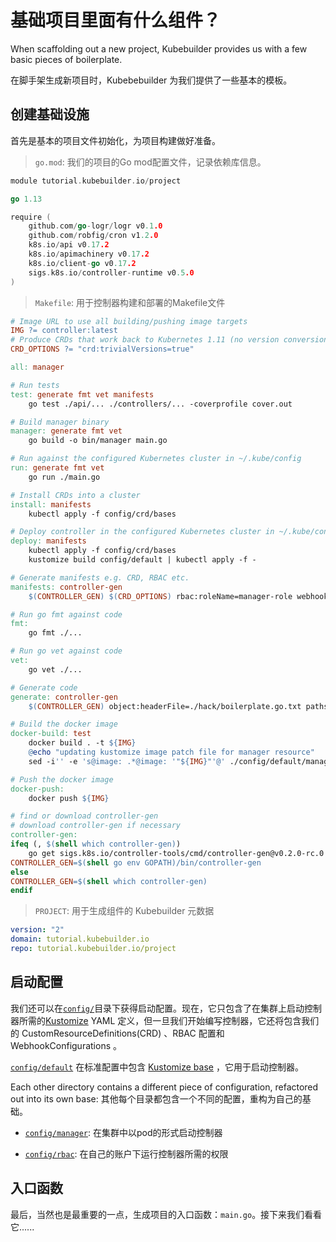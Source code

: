 # 基础项目里面有什么组件？

When scaffolding out a new project, Kubebuilder provides us with a few basic pieces of boilerplate.

在脚手架生成新项目时，Kubebebuilder 为我们提供了一些基本的模板。

## 创建基础设施

首先是基本的项目文件初始化，为项目构建做好准备。

> `go.mod`: 我们的项目的Go mod配置文件，记录依赖库信息。

```go
module tutorial.kubebuilder.io/project

go 1.13

require (
    github.com/go-logr/logr v0.1.0
    github.com/robfig/cron v1.2.0
    k8s.io/api v0.17.2
    k8s.io/apimachinery v0.17.2
    k8s.io/client-go v0.17.2
    sigs.k8s.io/controller-runtime v0.5.0
)
```

> `Makefile`: 用于控制器构建和部署的Makefile文件

```makefile
# Image URL to use all building/pushing image targets
IMG ?= controller:latest
# Produce CRDs that work back to Kubernetes 1.11 (no version conversion)
CRD_OPTIONS ?= "crd:trivialVersions=true"

all: manager

# Run tests
test: generate fmt vet manifests
    go test ./api/... ./controllers/... -coverprofile cover.out

# Build manager binary
manager: generate fmt vet
    go build -o bin/manager main.go

# Run against the configured Kubernetes cluster in ~/.kube/config
run: generate fmt vet
    go run ./main.go

# Install CRDs into a cluster
install: manifests
    kubectl apply -f config/crd/bases

# Deploy controller in the configured Kubernetes cluster in ~/.kube/config
deploy: manifests
    kubectl apply -f config/crd/bases
    kustomize build config/default | kubectl apply -f -

# Generate manifests e.g. CRD, RBAC etc.
manifests: controller-gen
    $(CONTROLLER_GEN) $(CRD_OPTIONS) rbac:roleName=manager-role webhook paths="./api/...;./controllers/..." output:crd:artifacts:config=config/crd/bases

# Run go fmt against code
fmt:
    go fmt ./...

# Run go vet against code
vet:
    go vet ./...

# Generate code
generate: controller-gen
    $(CONTROLLER_GEN) object:headerFile=./hack/boilerplate.go.txt paths=./api/...

# Build the docker image
docker-build: test
    docker build . -t ${IMG}
    @echo "updating kustomize image patch file for manager resource"
    sed -i'' -e 's@image: .*@image: '"${IMG}"'@' ./config/default/manager_image_patch.yaml

# Push the docker image
docker-push:
    docker push ${IMG}

# find or download controller-gen
# download controller-gen if necessary
controller-gen:
ifeq (, $(shell which controller-gen))
    go get sigs.k8s.io/controller-tools/cmd/controller-gen@v0.2.0-rc.0
CONTROLLER_GEN=$(shell go env GOPATH)/bin/controller-gen
else
CONTROLLER_GEN=$(shell which controller-gen)
endif
```

> `PROJECT`: 用于生成组件的 Kubebuilder 元数据

```yaml
version: "2"
domain: tutorial.kubebuilder.io
repo: tutorial.kubebuilder.io/project
```

## 启动配置

我们还可以在[`config/`](https://github.com/kubernetes-sigs/kubebuilder/tree/master/docs/book/src/cronjob-tutorial/testdata/project/config)目录下获得启动配置。现在，它只包含了在集群上启动控制器所需的[Kustomize](https://sigs.k8s.io/kustomize) YAML 定义，但一旦我们开始编写控制器，它还将包含我们的 CustomResourceDefinitions(CRD) 、RBAC 配置和 WebhookConfigurations 。

[`config/default`](https://github.com/kubernetes-sigs/kubebuilder/tree/master/docs/book/src/cronjob-tutorial/testdata/project/config/default) 在标准配置中包含 [Kustomize base](https://github.com/kubernetes-sigs/kubebuilder/blob/master/docs/book/src/cronjob-tutorial/testdata/project/config/default/kustomization.yaml) ，它用于启动控制器。

Each other directory contains a different piece of configuration, refactored out into its own base:
其他每个目录都包含一个不同的配置，重构为自己的基础。

- [`config/manager`](https://github.com/kubernetes-sigs/kubebuilder/tree/master/docs/book/src/cronjob-tutorial/testdata/project/config/manager): 在集群中以pod的形式启动控制器

- [`config/rbac`](https://github.com/kubernetes-sigs/kubebuilder/tree/master/docs/book/src/cronjob-tutorial/testdata/project/config/rbac): 在自己的账户下运行控制器所需的权限

## 入口函数

最后，当然也是最重要的一点，生成项目的入口函数：`main.go`。接下来我们看看它......
